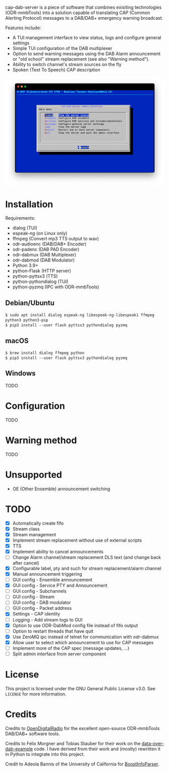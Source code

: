 cap-dab-server is a piece of software that combines exisiting technologies
(ODR-mmbTools) into a solution capable of translating CAP (Common
Alerting Protocol) messages to a DAB/DAB+ emergency warning broadcast.

Features include:
- A TUI management interface to view status, logs and configure general settings
- Simple TUI configuration of the DAB multiplexer
- Option to send warning messages using the DAB Alarm announcement or "old
  school" stream replacement (see also "Warning method").
- Ability to switch channel's stream sources on the fly
- Spoken (Text To Speech) CAP description

![Main menu](main_menu.png)

# Installation
Requirements:
- dialog (TUI)
- espeak-ng (on Linux only)
- ffmpeg (Convert mp3 TTS output to wav)
- odr-audioenc (DAB/DAB+ Encoder)
- odr-padenc (DAB PAD Encoder)
- odr-dabmux (DAB Multiplexer)
- odr-dabmod (DAB Modulator)
- Python 3.9+
- python-Flask (HTTP server)
- python-pyttsx3 (TTS)
- python-pythondialog (TUI)
- python-pyzmq (IPC with ODR-mmbTools)

## Debian/Ubuntu
```
$ sudo apt install dialog espeak-ng libespeak-ng-libespeak1 ffmpeg python3 python3-pip
$ pip3 install --user flask pyttsx3 pythondialog pyzmq
```

## macOS
```
$ brew install dialog ffmpeg python
$ pip3 install --user flask pyttsx3 pythondialog pyzmq
```

## Windows
TODO

# Configuration
TODO

# Warning method
TODO

# Unsupported
- OE (Other Ensemble) announcement switching

# TODO
- [x] Automatically create fifo
- [x] Stream class
- [x] Stream management
- [x] Implement stream replacement without use of external scripts
- [x] TTS
- [x] Implement ability to cancel announcements
- [ ] Change Alarm channel/stream replacement DLS text (and change back after cancel)
- [x] Configurable label, pty and such for stream replacement/alarm channel
- [x] Manual announcement triggering
- [ ] GUI config - Ensemble announcement
- [x] GUI config - Service PTY and Announcement
- [ ] GUI config - Subchannels
- [ ] GUI config - Stream
- [ ] GUI config - DAB modulator
- [ ] GUI config - Packet address
- [x] Settings - CAP identity
- [ ] Logging - Add stream logs to GUI
- [x] Option to use ODR-DabMod config file instead of fifo output
- [ ] Option to restart threads that have quit
- [x] Use ZeroMQ ipc instead of telnet for communication with odr-dabmux
- [x] Allow user to select which announcement to use for CAP messages
- [ ] Implement more of the CAP spec (message updates, ...)
- [ ] Split admin interface from server component

# License
This project is licensed under the GNU General Public License v3.0. See
`LICENSE` for more information.

# Credits
Credits to [OpenDigitalRadio](http://www.opendigitalradio.org/) for the
excellent open-source ODR-mmbTools DAB/DAB+ software tools.

Credits to Felix Morgner and Tobias Stauber for their work on the
[data-over-dab-example](https://github.com/Opendigitalradio/data-over-dab-example)
code. I have derived from their work and (mostly) rewritten it in Python to
integrate into this project.

Credit to Adeola Bannis of the University of California for [BoostInfoParser](https://gist.github.com/thecodemaiden/dc4e4e4a54eaa5f0be84).
